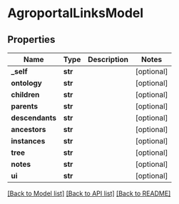# AgroportalLinksModel

## Properties
Name | Type | Description | Notes
------------ | ------------- | ------------- | -------------
**_self** | **str** |  | [optional] 
**ontology** | **str** |  | [optional] 
**children** | **str** |  | [optional] 
**parents** | **str** |  | [optional] 
**descendants** | **str** |  | [optional] 
**ancestors** | **str** |  | [optional] 
**instances** | **str** |  | [optional] 
**tree** | **str** |  | [optional] 
**notes** | **str** |  | [optional] 
**ui** | **str** |  | [optional] 

[[Back to Model list]](../README.md#documentation-for-models) [[Back to API list]](../README.md#documentation-for-api-endpoints) [[Back to README]](../README.md)

